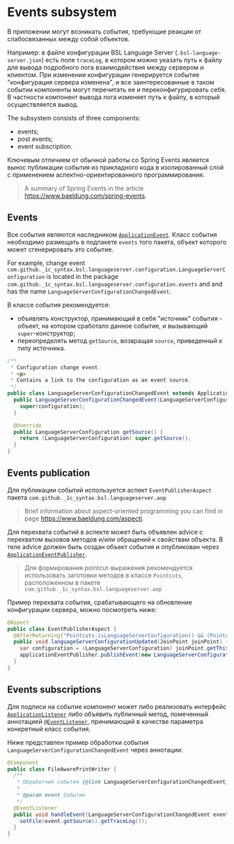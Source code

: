 # Events subsystem

В приложении могут возникать события, требующие реакции от слабосвязанных между собой объектов.

Например: в файле конфигурации BSL Language Server (`.bsl-language-server.json`) есть поле `traceLog`, в котором можно указать путь к файлу для вывода подробного лога взаимодействия между сервером и клиентом. При изменении конфигурации генерируется событие "конфигурация сервера изменена", и все заинтересованные в таком событии компоненты могут перечитать ее и переконфигурировать себя. В частности компонент вывода лога изменяет путь к файлу, в который осуществляется вывод.

The subsystem consists of three components:

* events;
* post events;
* event subscription.

Ключевым отличием от обычной работы со Spring Events является вынос публикации события из прикладного кода в изолированный слой с применением аспектно-ориентированного программирования.

> A summary of Spring Events in the article https://www.baeldung.com/spring-events.

## Events

Все события являются наследником [`ApplicationEvent`](https://docs.spring.io/spring-framework/docs/current/javadoc-api/org/springframework/context/ApplicationEvent.html). Класс события необходимо размещать в подпакете `events` того пакета, объект которого может сгенерировать это событие.

For example, change event `com.github._1c_syntax.bsl.languageserver.configuration.LanguageServerConfiguration`  is located in the package `com.github._1c_syntax.bsl.languageserver.configuration.events` and and has the name `LanguageServerConfigurationChangedEvent`.

В классе события рекомендуется:

* объявлять конструктор, принимающий в себя "источник" события - объект, на котором сработало данное событие, и вызывающий `super`-конструктор;
* переопределять метод `getSource`, возвращая `source`, приведенный к типу источника.

```java
/**
 * Configuration change event.
 * <p>
 * Contains a link to the configuration as an event source.
 */
public class LanguageServerConfigurationChangedEvent extends ApplicationEvent {
  public LanguageServerConfigurationChangedEvent(LanguageServerConfiguration configuration) {
    super(configuration);
  }

  @Override
  public LanguageServerConfiguration getSource() {
    return (LanguageServerConfiguration) super.getSource();
  }
}
```

## Events publication

Для публикации событий используется аспект `EventPublisherAspect` пакета `com.github._1c_syntax.bsl.languageserver.aop`

> Brief information about aspect-oriented programming you can find in page https://www.baeldung.com/aspectj.

Для перехвата событий в аспекте может быть объявлен advice с перехватом вызовов методов и/или обращений к свойствам объекта. В теле advice должен быть создан объект события и опубликован через [`ApplicationEventPublisher`](https://docs.spring.io/spring-framework/docs/current/javadoc-api/org/springframework/context/ApplicationEventPublisher.html).

> Для формирования pointcut-выражения рекомендуется использовать заготовки методов в классе `Pointcuts`, расположенном в пакете `com.github._1c_syntax.bsl.languageserver.aop`

Пример перехвата события, срабатывающего на обновление конфигурации сервера, можно посмотреть ниже:

```java
@Aspect
public class EventPublisherAspect {
  @AfterReturning("Pointcuts.isLanguageServerConfiguration() && (Pointcuts.isResetCall() || Pointcuts.isUpdateCall())")
  public void languageServerConfigurationUpdated(JoinPoint joinPoint) {
    var configuration = (LanguageServerConfiguration) joinPoint.getThis();
    applicationEventPublisher.publishEvent(new LanguageServerConfigurationChangedEvent(configuration));
  }
}
```

## Events subscriptions

Для подписи на событие компонент может либо реализовать интерфейс [`ApplicationListener`](https://docs.spring.io/spring-framework/docs/current/javadoc-api/org/springframework/context/ApplicationListener.html) либо объявить публичный метод, помеченный аннотацией [`@EventListener`](https://docs.spring.io/spring-framework/docs/current/javadoc-api/org/springframework/context/event/EventListener.html), принимающий в качестве параметра конкретный класс события.

Ниже представлен пример обработки события `LanguageServerConfigurationChangedEvent` через аннотации:

```java
@Component
public class FileAwarePrintWriter {
  /**
   * Обработчик события {@link LanguageServerConfigurationChangedEvent}.
   *
   * @param event Событие
   */
  @EventListener
  public void handleEvent(LanguageServerConfigurationChangedEvent event) {
    setFile(event.getSource().getTraceLog());
  }
}
```
